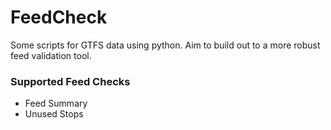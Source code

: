 # FeedCheck
Some scripts for GTFS data using python.
Aim to build out to a more robust feed validation tool.

### Supported Feed Checks
- Feed Summary
- Unused Stops

